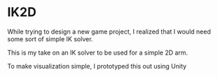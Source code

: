 # IK2D

While trying to design a new game project, I realized that I would need some sort of simple IK solver.

This is my take on an IK solver to be used for a simple 2D arm.

To make visualization simple, I prototyped this out using Unity

